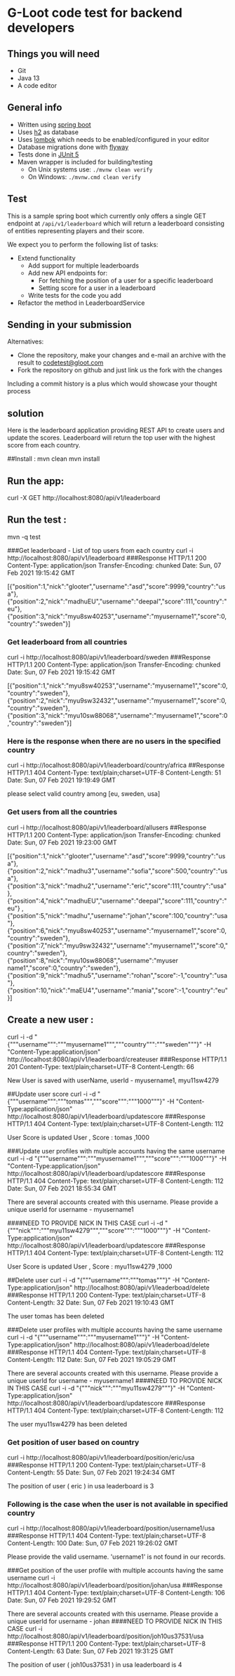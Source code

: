 # G-Loot code test for backend developers

## Things you will need
* Git
* Java 13
* A code editor

## General info
* Written using [spring boot](https://spring.io/projects/spring-boot)
* Uses [h2](http://www.h2database.com) as database
* Uses [lombok](https://projectlombok.org) which needs to be enabled/configured in your editor 
* Database migrations done with [flyway](https://flywaydb.org)
* Tests done in [JUnit 5](https://junit.org/junit5/)
* Maven wrapper is included for building/testing
  * On Unix systems use:
  `./mvnw clean verify`
  * On Windows:
  `./mvnw.cmd clean verify`

## Test
This is a sample spring boot which currently only offers a single GET endpoint at `/api/v1/leaderboard`
which will return a leaderboard consisting of entities representing players and their score.

We expect you to perform the following list of tasks:
* Extend functionality
    * Add support for multiple leaderboards
    * Add new API endpoints for:
        * For fetching the position of a user for a specific leaderboard
        * Setting score for a user in a leaderboard
    * Write tests for the code you add
* Refactor the method in LeaderboardService

## Sending in your submission
Alternatives:
* Clone the repository, make your changes and e-mail an archive with the result to [codetest@gloot.com](mailto:codetest@gloot.com?subject=Spring%20Boot%20Code%20Test)
* Fork the repository on github and just link us the fork with the changes

Including a commit history is a plus which would showcase your thought process

## solution
Here is the leaderboard application providing REST API to create users and update the scores.
Leaderboard will return the top user with the highest score from each country.

##Install :
mvn clean
mvn install

## Run the app:
curl -X GET http://localhost:8080/api/v1/leaderboard

## Run the test : 
mvn -q test

###Get leaderboard - List of top users from each country
curl -i  http://localhost:8080/api/v1/leaderboard
###Response
HTTP/1.1 200
Content-Type: application/json
Transfer-Encoding: chunked
Date: Sun, 07 Feb 2021 19:15:42 GMT

[{"position":1,"nick":"glooter","username":"asd","score":9999,"country":"usa"},
{"position":2,"nick":"madhuEU","username":"deepal","score":111,"country":"eu"},
{"position":3,"nick":"myu8sw40253","username":"myusername1","score":0,"country":"sweden"}]

### Get leaderboard from all countries
curl -i  http://localhost:8080/api/v1/leaderboard/sweden
###Response
HTTP/1.1 200
Content-Type: application/json
Transfer-Encoding: chunked
Date: Sun, 07 Feb 2021 19:15:42 GMT

[{"position":1,"nick":"myu8sw40253","username":"myusername1","score":0,"country":"sweden"},
{"position":2,"nick":"myu9sw32432","username":"myusername1","score":0,"country":"sweden"},
{"position":3,"nick":"myu10sw88068","username":"myusername1","score":0,"country":"sweden"}]

### Here is the response when there are no users in the specified  country 
curl -i  http://localhost:8080/api/v1/leaderboard/country/africa
##Response
HTTP/1.1 404
Content-Type: text/plain;charset=UTF-8
Content-Length: 51
Date: Sun, 07 Feb 2021 19:19:49 GMT

please select valid country among [eu, sweden, usa]

### Get users from all the countries
curl -i  http://localhost:8080/api/v1/leaderboard/allusers
##Response
HTTP/1.1 200
Content-Type: application/json
Transfer-Encoding: chunked
Date: Sun, 07 Feb 2021 19:23:00 GMT

[{"position":1,"nick":"glooter","username":"asd","score":9999,"country":"usa"},{"position":2,"nick":"madhu3","username":"sofia","score":500,"country":"usa"},
{"position":3,"nick":"madhu2","username":"eric","score":111,"country":"usa"},{"position":4,"nick":"madhuEU","username":"deepal","score":111,"country":"eu"}
,{"position":5,"nick":"madhu","username":"johan","score":100,"country":"usa"},{"position":6,"nick":"myu8sw40253","username":"myusername1","score":0,"country":"sweden"},
{"position":7,"nick":"myu9sw32432","username":"myusername1","score":0,"country":"sweden"},{"position":8,"nick":"myu10sw88068","username":"myuser
name1","score":0,"country":"sweden"},{"position":9,"nick":"madhu5","username":"rohan","score":-1,"country":"usa"},{"position":10,"nick":"maEU4","username":"mania","score":-1,"country":"eu"}]


## Create a new user :
curl -i -d "{"""username""":"""myusername1""","""country""":"""sweden"""}" -H "Content-Type:application/json"  http://localhost:8080/api/v1/leaderboard/createuser
###Response
HTTP/1.1 201
Content-Type: text/plain;charset=UTF-8
Content-Length: 66

New User is saved with userName, userId - myusername1, myu11sw4279

##Update user score
curl -i -d "{"""username""":"""tomas""","""score""":"""1000"""}" -H "Content-Type:application/json"  http://localhost:8080/api/v1/leaderboard/updatescore
###Response
HTTP/1.1 404
Content-Type: text/plain;charset=UTF-8
Content-Length: 112

User Score is updated User , Score :  tomas ,1000

###Update user profiles with multiple accounts having the same username
curl -i -d "{"""username""":"""myusername1""","""score""":"""1000"""}" -H "Content-Type:application/json"  http://localhost:8080/api/v1/leaderboard/updatescore
###Response
HTTP/1.1 404
Content-Type: text/plain;charset=UTF-8
Content-Length: 112
Date: Sun, 07 Feb 2021 18:55:34 GMT

There are several accounts created with this username. Please provide a unique userId for username - myusername1 

####NEED TO PROVIDE NICK IN THIS CASE
curl -i -d "{"""nick""":"""myu11sw4279""","""score""":"""1000"""}" -H "Content-Type:application/json"  http://localhost:8080/api/v1/leaderboard/updatescore
###Response
HTTP/1.1 404
Content-Type: text/plain;charset=UTF-8
Content-Length: 112

User Score is updated User , Score :  myu11sw4279 ,1000

##Delete user 
curl -i -d "{"""username""":"""tomas"""}" -H "Content-Type:application/json"  http://localhost:8080/api/v1/leaderboad/delete
###Response
HTTP/1.1 200
Content-Type: text/plain;charset=UTF-8
Content-Length: 32
Date: Sun, 07 Feb 2021 19:10:43 GMT

The user tomas  has been deleted


###Delete user profiles with multiple accounts having the same username
curl -i -d "{"""username""":"""myusername1"""}" -H "Content-Type:application/json"  http://localhost:8080/api/v1/leaderboad/delete
###Response
HTTP/1.1 404
Content-Type: text/plain;charset=UTF-8
Content-Length: 112
Date: Sun, 07 Feb 2021 19:05:29 GMT

There are several accounts created with this username. Please provide a unique userId for username - myusername1
####NEED TO PROVIDE NICK IN THIS CASE
curl -i -d "{"""nick""":"""myu11sw4279"""}" -H "Content-Type:application/json"  http://localhost:8080/api/v1/leaderboard/updatescore
###Response
HTTP/1.1 404
Content-Type: text/plain;charset=UTF-8
Content-Length: 112

The user myu11sw4279  has been deleted

### Get position of user based on country
curl -i  http://localhost:8080/api/v1/leaderboard/position/eric/usa
###Response
HTTP/1.1 200
Content-Type: text/plain;charset=UTF-8
Content-Length: 55
Date: Sun, 07 Feb 2021 19:24:34 GMT

The position of user ( eric ) in usa leaderboard is   3

### Following is the case when the user is not available in specified country
curl -i  http://localhost:8080/api/v1/leaderboard/position/username1/usa
###Response
HTTP/1.1 404
Content-Type: text/plain;charset=UTF-8
Content-Length: 100
Date: Sun, 07 Feb 2021 19:26:02 GMT

Please provide the valid username. 'username1'  is not found in our records.

###Get position of the user profile with multiple accounts having the same username
curl -i http://localhost:8080/api/v1/leaderboard/position/johan/usa
###Response
HTTP/1.1 404
Content-Type: text/plain;charset=UTF-8
Content-Length: 106
Date: Sun, 07 Feb 2021 19:29:52 GMT

There are several accounts created with this username. Please provide a unique userId for username - johan
####NEED TO PROVIDE NICK IN THIS CASE
curl -i http://localhost:8080/api/v1/leaderboard/position/joh10us37531/usa
###Response
HTTP/1.1 200
Content-Type: text/plain;charset=UTF-8
Content-Length: 63
Date: Sun, 07 Feb 2021 19:31:25 GMT

The position of user ( joh10us37531 ) in usa leaderboard is 4
